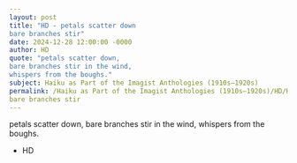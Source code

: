 ```yaml
---
layout: post
title: "HD - petals scatter down
bare branches stir"
date: 2024-12-28 12:00:00 -0000
author: HD
quote: "petals scatter down,
bare branches stir in the wind,
whispers from the boughs."
subject: Haiku as Part of the Imagist Anthologies (1910s–1920s)
permalink: /Haiku as Part of the Imagist Anthologies (1910s–1920s)/HD/HD - petals scatter down
bare branches stir
---
```


petals scatter down,
bare branches stir in the wind,
whispers from the boughs.

- HD

